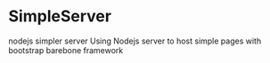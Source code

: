 # SimpleServer
nodejs simpler server
Using Nodejs server to host simple pages with bootstrap barebone framework
